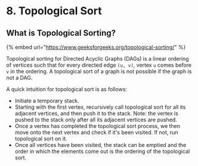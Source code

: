 # 8. Topological Sort

## What is Topological Sorting?

{% embed url="https://www.geeksforgeeks.org/topological-sorting/" %}

Topological sorting for Directed Acyclic Graphs \(DAGs\) is a linear ordering of vertices such that for every directed edge `(u, v)`, vertex `u` comes before `v` in the ordering. A topological sort of a graph is not possible if the graph is not a DAG.

A quick intuition for topological sort is as follows:

* Initiate a temporary stack.
* Starting with the first vertex, recursively call topological sort for all its adjacent vertices, and then push it to the stack. Note: the vertex is pushed to the stack only after all its adjacent vertices are pushed.
* Once a vertex has completed the topological sort process, we then move onto the next vertex and check if it's been visited. If not, run topological sort on it.
* Once all vertices have been visited, the stack can be emptied and the order in which the elements come out is the ordering of the topological sort.



